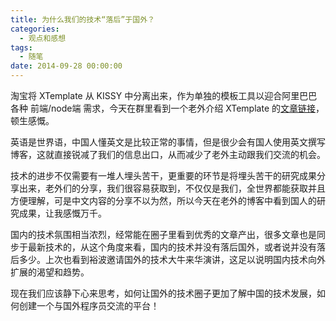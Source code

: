 ```yaml
---
title: 为什么我们的技术“落后”于国外？
categories:
  - 观点和感想
tags:
  - 随笔
date: 2014-09-28 00:00:00
---
```



淘宝将 XTemplate 从 KISSY 中分离出来，作为单独的模板工具以迎合阿里巴巴各种 前端/node端 需求，今天在群里看到一个老外介绍 XTemplate 的[文章链接](http://dailyjs.com/2014/09/24/node-roundup/)，顿生感慨。

英语是世界语，中国人懂英文是比较正常的事情，但是很少会有国人使用英文撰写博客，这就直接锐减了我们的信息出口，从而减少了老外主动跟我们交流的机会。

技术的进步不仅需要有一堆人埋头苦干，更重要的环节是将埋头苦干的研究成果分享出来，老外们的分享，我们很容易获取到，不仅仅是我们，全世界都能获取并且方便理解，可是中文内容的分享不以为然，所以今天在老外的博客中看到国人的研究成果，让我感慨万千。

国内的技术氛围相当浓烈，经常能在圈子里看到优秀的文章产出，很多文章也是同步于最新技术的，从这个角度来看，国内的技术并没有落后国外，或者说并没有落后多少。上次也看到裕波邀请国外的技术大牛来华演讲，这足以说明国内技术向外扩展的渴望和趋势。

现在我们应该静下心来思考，如何让国外的技术圈子更加了解中国的技术发展，如何创建一个与国外程序员交流的平台！
